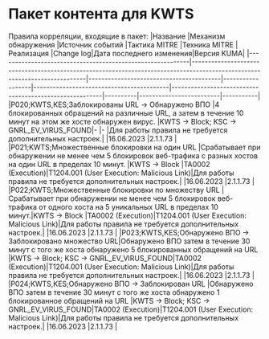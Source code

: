 # Пакет контента для KWTS
Правила корреляции, входящие в пакет:
|Название                                                   |Механизм обнаружения                                                                                                       |Источник событий                         |Тактика MITRE     |Техника MITRE                             |Реализация                                              |Change log|Дата последнего изменения|Версия KUMA|
|-----------------------------------------------------------|---------------------------------------------------------------------------------------------------------------------------|-----------------------------------------|------------------|------------------------------------------|--------------------------------------------------------|----------|-------------------------|-----------|
|P020;KWTS,KES;Заблокированы URL -> Обнаружено ВПО          |4 блокированных обращений на различные URL, а затем в течение 10 минут на этом же хосте обнаружен вирус.                   |KWTS -> Block; KSC -> GNRL_EV_VIRUS_FOUND|-                 |-                                         |Для работы правила не требуется дополнительных настроек.|          |16.06.2023               |2.1.1.73   |
|P021;KWTS;Множественные блокировки на один URL             |Срабатывает при обнаружении не менее  чем 5 блокировок веб-трафика c разных хостов на один URL в пределах 10 минут.        |KWTS -> Block                            |TA0002 (Execution)|T1204.001 (User Execution: Malicious Link)|Для работы правила не требуется дополнительных настроек.|          |16.06.2023               |2.1.1.73   |
|P022;KWTS;Множественные блокировки по множеству URL        |Срабатывает при обнаружении не менее  чем 5 блокировок веб-трафика от одного хоста на 5 уникальных URL в пределах 10 минут.|KWTS -> Block                            |TA0002 (Execution)|T1204.001 (User Execution: Malicious Link)|Для работы правила не требуется дополнительных настроек.|          |16.06.2023               |2.1.1.73   |
|P023;KWTS,KES;Обнаружено ВПО -> Заблокировано множество URL|Обнаружено ВПО  затем в течение 30 минут с того же хоста обнаружено 5 блокированных обращений на  URL                      |KWTS -> Block; KSC -> GNRL_EV_VIRUS_FOUND|TA0002 (Execution)|T1204.001 (User Execution: Malicious Link)|Для работы правила не требуется дополнительных настроек.|          |16.06.2023               |2.1.1.73   |
|P024;KWTS,KES;Обнаружено ВПО -> Заблокирован URL           |Обнаружено ВПО  затем в течение 30 минут с того же хоста обнаружено  1 блокированное обращений на URL                      |KWTS -> Block; KSC -> GNRL_EV_VIRUS_FOUND|TA0002 (Execution)|T1204.001 (User Execution: Malicious Link)|Для работы правила не требуется дополнительных настроек.|          |16.06.2023               |2.1.1.73   |
